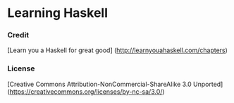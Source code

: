 # Learning Haskell

### Credit 

[Learn you a Haskell for great good] (http://learnyouahaskell.com/chapters)

### License

[Creative Commons Attribution-NonCommercial-ShareAlike 3.0 Unported] (https://creativecommons.org/licenses/by-nc-sa/3.0/)
